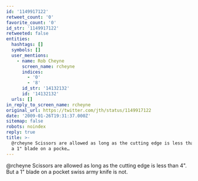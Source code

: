 ```yaml
---
id: '1149917122'
retweet_count: '0'
favorite_count: '0'
id_str: '1149917122'
retweeted: false
entities:
  hashtags: []
  symbols: []
  user_mentions:
    - name: Rob Cheyne
      screen_name: rcheyne
      indices:
        - '0'
        - '8'
      id_str: '14132132'
      id: '14132132'
  urls: []
in_reply_to_screen_name: rcheyne
original_url: https://twitter.com/jth/status/1149917122
date: '2009-01-26T19:31:37.000Z'
sitemap: false
robots: noindex
reply: true
title: >-
  @rcheyne Scissors are allowed as long as the cutting edge is less than 4". But
  a 1" blade on a pocke…
---
```


@rcheyne Scissors are allowed as long as the cutting edge is less than 4". But a 1" blade on a pocket swiss army knife is not.